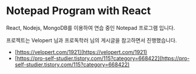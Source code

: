 # Notepad Program with React

React, Nodejs, MongoDB를 이용하여 연습 중인 Notepad 프로그램 입니다.

프로젝트는 Velopert 님과 프로독학러 님의 게시글을 참고하면서 진행했습니다.

- [https://velopert.com/1921](https://velopert.com/1921)
- [https://pro-self-studier.tistory.com/115?category=668422](https://pro-self-studier.tistory.com/115?category=668422)
